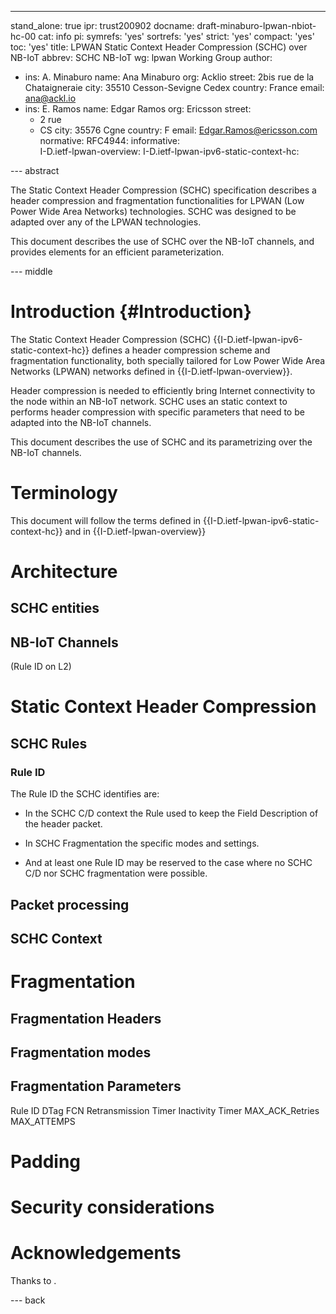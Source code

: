 ---
stand_alone: true
ipr: trust200902
docname: draft-minaburo-lpwan-nbiot-hc-00
cat: info
pi:
  symrefs: 'yes'
  sortrefs: 'yes'
  strict: 'yes'
  compact: 'yes'
  toc: 'yes'
title: LPWAN Static Context Header Compression (SCHC) over NB-IoT
abbrev: SCHC NB-IoT
wg: lpwan Working Group
author:
- ins: A. Minaburo
  name: Ana Minaburo
  org: Acklio
  street: 2bis rue de la Chataigneraie
  city: 35510 Cesson-Sevigne Cedex
  country: France
  email: ana@ackl.io
- ins: E. Ramos
  name: Edgar Ramos
  org: Ericsson 
  street:
  - 2 rue 
  - CS 
  city: 35576 Cgne 
  country: F
  email: Edgar.Ramos@ericsson.com
normative:
  RFC4944: 
informative:  
  I-D.ietf-lpwan-overview:
  I-D.ietf-lpwan-ipv6-static-context-hc:
  
  
--- abstract

The Static Context Header Compression (SCHC) specification describes
a header compression and fragmentation functionalities for LPWAN
(Low Power Wide Area Networks) technologies.  SCHC was designed to be adapted
over any of the LPWAN technologies.

This document describes the use of SCHC over the NB-IoT channels, 
and provides elements for an efficient parameterization.

--- middle
 
# Introduction {#Introduction}

The Static Context Header Compression (SCHC) {{I-D.ietf-lpwan-ipv6-static-context-hc}} defines a header compression scheme 
and fragmentation functionality, both specially tailored for Low Power Wide Area Networks (LPWAN) networks defined in 
{{I-D.ietf-lpwan-overview}}.  

Header compression is needed to efficiently bring Internet connectivity to the node
within an NB-IoT network. SCHC uses an static context to performs header compression with specific parameters that need to be adapted into the NB-IoT channels. 

This document describes the use of SCHC and its parametrizing over the NB-IoT channels.


# Terminology

This document will follow the terms defined in {{I-D.ietf-lpwan-ipv6-static-context-hc}} and in {{I-D.ietf-lpwan-overview}}

# Architecture

## SCHC entities

## NB-IoT Channels
(Rule ID on L2)

# Static Context Header Compression

## SCHC Rules
### Rule ID 
The Rule ID the SCHC identifies are:
* In the SCHC C/D context the Rule used to keep the Field Description of the header packet. 

* In SCHC Fragmentation the specific modes and settings.

* And at least one Rule ID may be reserved to the case where no SCHC C/D nor SCHC fragmentation were possible.


## Packet processing
## SCHC Context

# Fragmentation
## Fragmentation Headers
## Fragmentation modes
## Fragmentation Parameters
Rule ID
DTag
FCN
Retransmission Timer
Inactivity Timer
MAX_ACK_Retries
MAX_ATTEMPS

# Padding

# Security considerations

# Acknowledgements

Thanks to . 

--- back

